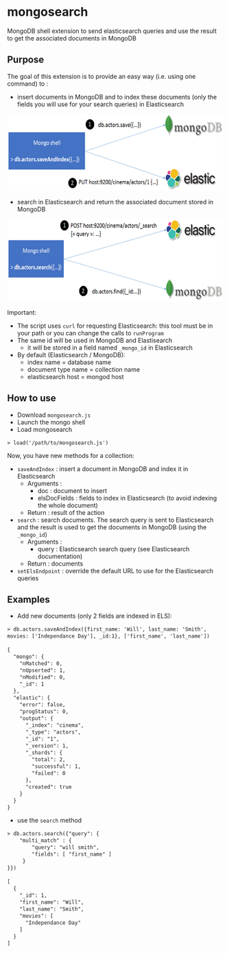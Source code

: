 # mongosearch
MongoDB shell extension to send elasticsearch queries and use the result to get the associated documents in MongoDB

## Purpose
The goal of this extension is to provide an easy way (i.e. using one command) to :
* insert documents in MongoDB and to index these documents (only the fields you will use for your search queries) in Elasticsearch

<center>
  <img alt="save and index" src="/docs/insert.png" width="636" height="180"/>
</center>

* search in Elasticsearch and return the associated document stored in MongoDB

<center>
  <img alt="search" src="/docs/search.png" width="648" height="193"/>
</center>


Important:
* The script uses `curl` for requesting Elasticsearch: this tool must be in your path or you can change the calls to `runProgram` 
* The same id will be used in MongoDB and Elastisearch
  * it will be stored in a field named `_mongo_id` in Elasticsearch
* By default (Elasticsearch / MongoDB):
  * index name = database name
  * document type name = collection name
  * elasticsearch host = mongod host

## How to use
* Download `mongosearch.js`
* Launch the mongo shell
* Load mongosearch
```
> load('/path/to/mongosearch.js')
```

Now, you have new methods for a collection:
* `saveAndIndex` : insert a document in MongoDB and index it in Elasticsearch
  * Arguments :
    * doc : document to insert
    * elsDocFields : fields to index in Elasticsearch (to avoid indexing the whole document)
  * Return : result of the action
* `search` : search documents. The search query is sent to Elasticsearch and the result is used to get the documents in MongoDB (using the `_mongo_id`)
  * Arguments :
    * query : Elasticsearch search query (see Elasticsearch documentation)
  * Return : documents
* `setElsEndpoint` : override the default URL to use for the Elasticsearch queries

## Examples
* Add new documents (only 2 fields are indexed in ELS):
```
> db.actors.saveAndIndex({first_name: 'Will', last_name: 'Smith', movies: ['Independance Day'], _id:1}, ['first_name', 'last_name'])

{
  "mongo": {
    "nMatched": 0,
    "nUpserted": 1,
    "nModified": 0,
    "_id": 1
  },
  "elastic": {
    "error": false,
    "progStatus": 0,
    "output": {
      "_index": "cinema",
      "_type": "actors",
      "_id": "1",
      "_version": 1,
      "_shards": {
        "total": 2,
        "successful": 1,
        "failed": 0
      },
      "created": true
    }
  }
}

```

* use the `search` method
```
> db.actors.search({"query": {
    "multi_match" : {
        "query": "will smith",
        "fields": [ "first_name" ] 
     }
}})

[
  {
    "_id": 1,
    "first_name": "Will",
    "last_name": "Smith",
    "movies": [
      "Independance Day"
    ]
  }
]
```
